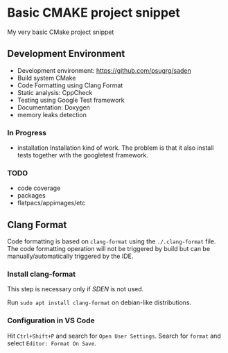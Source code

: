 # Basic CMAKE project snippet
My very basic CMake project snippet

## Development Environment
  - Development environment: https://github.com/psugrg/saden
  - Build system CMake
  - Code Formatting using Clang Format
  - Static analysis: CppCheck
  - Testing using Google Test framework
  - Documentation: Doxygen
  - memory leaks detection
### In Progress
  - installation
  Installation kind of work. The problem is that it also install tests together with the googletest framework. 
### TODO
  - code coverage
  - packages
  - flatpacs/appimages/etc


## Clang Format
Code formatting is based on `clang-format` using the `./.clang-format` file.
The code formatting operation will not be triggered by build but can be manually/automatically triggered by the IDE.

### Install clang-format
This step is necessary only if *SDEN* is not used.

Run `sudo apt install clang-format` on debian-like distributions. 

### Configuration in VS Code
Hit `Ctrl+Shift+P` and search for `Open User Settings`.
Search for `format` and select `Editor: Format On Save`.